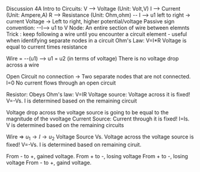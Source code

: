 Discussion 4A
Intro to Circuits:
V --> Voltage (Unit: Volt,V)
I --> Current (Unit: Ampere,A)
R --> Resistance (Unit: Ohm,ohm)
-- I --> u1 
left to right -> current
Voltage -> Left to right, higher potential/voltage 
Passive sign convention:
--I--> u1 to V 
Node: An entire section of wire between elemnts
Trick : keep following a wire until you encounter a circuit element 
	- useful when identifying separate nodes in a circuit
Ohm's Law: V=I*R
Voltage is equal to current times resistance

Wire = --(u1) --> u1 = u2 (in terms of voltage)
There is no voltage drop across a wire

Open Circuit
no connection -> Two separate nodes that are not connected. I=0
No current flows through an open circuit

Resistor:
Obeys Ohm's law: V=IR
Voltage source:
Voltage across it is fixed! V=-Vs. I is determined based on the remaining circuit

Voltage drop across the voltage source is going to be equal to the magnitude of the vvoltage
Current Source: Current through it is fixed! I=Is. V is determined based on the remaining circuits

Wire => $u_1 \rightarrow I \rightarrow u_2$
Voltage Source Vs. Voltage across the voltage source is fixed! V=-Vs. 
I is determined based on remaining ciruit. 

From - to +, gained voltage.
From + to -, losing voltage
From + to -, losing voltage
From - to +, gaind voltage.

